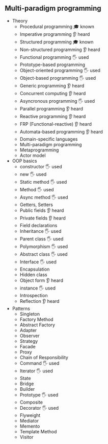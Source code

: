 ## Multi-paradigm programming

- Theory
  - Procedural programming 🎓 known
  - Imperative programming 👂 heard
  - Structured programming 🎓 known
  - Non-structured programming 👂 heard
  - Functional programming 🖐️ used
  - Prototype-based programming
  - Object-oriented programming 🖐️ used
  - Object-based programming 🖐️ used
  - Generic programming 👂 heard
  - Concurrent computing 👂 heard
  - Asyncronous programming 🖐️ used
  - Parallel programming 👂 heard
  - Reactive programming 👂 heard
  - FRP (Functional-reactive) 👂 heard
  - Automata-based programming 👂 heard
  - Domain-specific languages
  - Multi-paradigm programming
  - Metaprogramming
  - Actor model
- OOP basics
  - constructor 🖐️ used
  - new 🖐️ used
  - Static method 🖐️ used
  - Method 🖐️ used
  - Async method 🖐️ used
  - Getters, Setters
  - Public fields 👂 heard
  - Private fields 👂 heard
  - Field declarations
  - Inheritance 🖐️ used
  - Parent class 🖐️ used
  - Polymorphism 🖐️ used
  - Abstract class 🖐️ used
  - Interface 🖐️ used
  - Encapsulation
  - Hidden class
  - Object form 👂 heard
  - instance 🖐️ used
  - Introspection
  - Reflection 👂 heard
- Patterns
  - Singleton
  - Factory Method
  - Abstract Factory
  - Adapter
  - Observer
  - Strategy
  - Facade
  - Proxy
  - Chain of Responsibility
  - Command 🖐️ used
  - Iterator 🖐️ used
  - State
  - Bridge
  - Builder
  - Prototype 🖐️ used
  - Composite
  - Decorator 🖐️ used
  - Flyweight
  - Mediator
  - Memento
  - Template Method
  - Visitor
